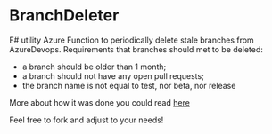 # BranchDeleter

F# utility Azure Function to periodically delete stale branches from AzureDevops.
Requirements that branches should met to be deleted:
- a branch should be older than 1 month;
- a branch should not have any open pull requests;
- the branch name is not equal to test, nor beta, nor release

More about how it was done you could read [here](https://www.mnie.me/2019-09-23-branchDeleter/)

Feel free to fork and adjust to your needs!
